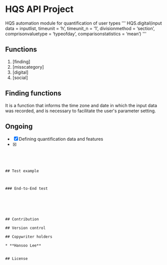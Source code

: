 # HQS API Project

HQS automation module for quantification of user types
'''
HQS.digital(input data = inputlist, timeunit = ‘h’, timeunit_n = ‘1’, divisionmethod = ‘section’, comprisonvaluetype = ‘typeofday’, comparisonstatistics = ‘mean’)
'''

## Functions
1. [finding]
2. [misscategory]
3. [digital]
4. [social]

## Finding functions
  It is a function that informs the time zone and date in which the input data was recorded, and is necessary to facilitate the user's parameter setting.



## Ongoing
- [x] Defining quantification data and features
- [x] 

```




## Test example



### End-to-End test



```

```



## Contribution

## Version control

## Copywriter holders

* **Hansoo Lee**


## License

